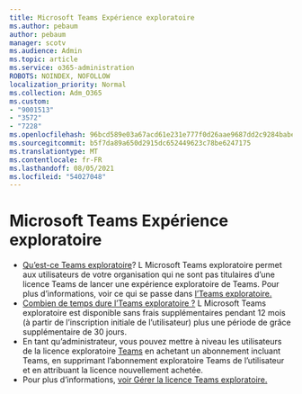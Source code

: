 ```yaml
---
title: Microsoft Teams Expérience exploratoire
ms.author: pebaum
author: pebaum
manager: scotv
ms.audience: Admin
ms.topic: article
ms.service: o365-administration
ROBOTS: NOINDEX, NOFOLLOW
localization_priority: Normal
ms.collection: Adm_O365
ms.custom:
- "9001513"
- "3572"
- "7228"
ms.openlocfilehash: 96bcd589e03a67acd61e231e777f0d26aae9687dd2c9284babe3e2669343ca5e
ms.sourcegitcommit: b5f7da89a650d2915dc652449623c78be6247175
ms.translationtype: MT
ms.contentlocale: fr-FR
ms.lasthandoff: 08/05/2021
ms.locfileid: "54027048"
---
```

# <a name="microsoft-teams-exploratory-experience"></a>Microsoft Teams Expérience exploratoire

- [Qu’est-ce Teams exploratoire](https://docs.microsoft.com/microsoftteams/teams-exploratory)? L Microsoft Teams exploratoire permet aux utilisateurs de votre organisation qui ne sont pas titulaires d’une licence Teams de lancer une expérience exploratoire de Teams. Pour plus d’informations, voir ce qui se passe dans [l’Teams exploratoire.](https://docs.microsoft.com/microsoftteams/teams-exploratory#whats-in-the-teams-exploratory-experience)
- [Combien de temps dure l’Teams exploratoire ?](https://docs.microsoft.com/microsoftteams/teams-exploratory#how-long-does-the-teams-exploratory-experience-last) L Microsoft Teams exploratoire est disponible sans frais supplémentaires pendant 12 mois (à partir de l’inscription initiale de l’utilisateur) plus une période de grâce supplémentaire de 30 jours.
- En tant qu’administrateur, vous pouvez mettre à niveau les utilisateurs de la licence exploratoire [Teams](https://docs.microsoft.com/microsoftteams/teams-exploratory#upgrade-users-from-the-teams-exploratory-license) en achetant un abonnement incluant Teams, en supprimant l’abonnement exploratoire Teams de l’utilisateur et en attribuant la licence nouvellement achetée.
- Pour plus d’informations, [voir Gérer la licence Teams exploratoire.](https://docs.microsoft.com/microsoftteams/teams-exploratory)
